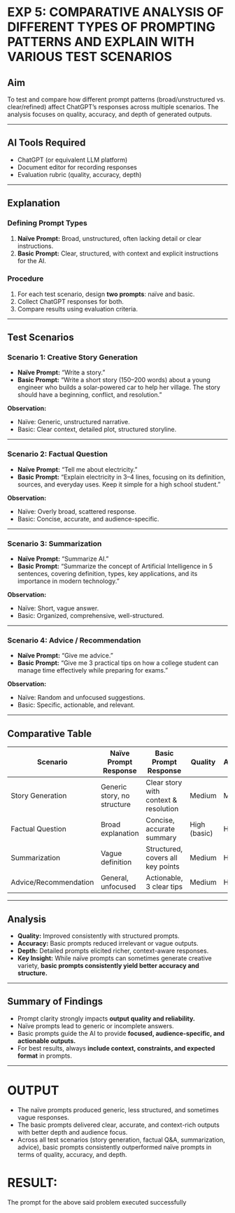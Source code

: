 # EXP 5: COMPARATIVE ANALYSIS OF DIFFERENT TYPES OF PROMPTING PATTERNS AND EXPLAIN WITH VARIOUS TEST SCENARIOS

## Aim

To test and compare how different prompt patterns (broad/unstructured vs. clear/refined) affect ChatGPT’s responses across multiple scenarios. The analysis focuses on quality, accuracy, and depth of generated outputs.

---

## AI Tools Required

* ChatGPT (or equivalent LLM platform)
* Document editor for recording responses
* Evaluation rubric (quality, accuracy, depth)

---

## Explanation

### Defining Prompt Types

1. **Naïve Prompt:** Broad, unstructured, often lacking detail or clear instructions.
2. **Basic Prompt:** Clear, structured, with context and explicit instructions for the AI.

### Procedure

1. For each test scenario, design **two prompts**: naïve and basic.
2. Collect ChatGPT responses for both.
3. Compare results using evaluation criteria.

---

## Test Scenarios

### Scenario 1: Creative Story Generation

* **Naïve Prompt:** “Write a story.”
* **Basic Prompt:** “Write a short story (150–200 words) about a young engineer who builds a solar-powered car to help her village. The story should have a beginning, conflict, and resolution.”

**Observation:**

* Naïve: Generic, unstructured narrative.
* Basic: Clear context, detailed plot, structured storyline.

---

### Scenario 2: Factual Question

* **Naïve Prompt:** “Tell me about electricity.”
* **Basic Prompt:** “Explain electricity in 3–4 lines, focusing on its definition, sources, and everyday uses. Keep it simple for a high school student.”

**Observation:**

* Naïve: Overly broad, scattered response.
* Basic: Concise, accurate, and audience-specific.

---

### Scenario 3: Summarization

* **Naïve Prompt:** “Summarize AI.”
* **Basic Prompt:** “Summarize the concept of Artificial Intelligence in 5 sentences, covering definition, types, key applications, and its importance in modern technology.”

**Observation:**

* Naïve: Short, vague answer.
* Basic: Organized, comprehensive, well-structured.

---

### Scenario 4: Advice / Recommendation

* **Naïve Prompt:** “Give me advice.”
* **Basic Prompt:** “Give me 3 practical tips on how a college student can manage time effectively while preparing for exams.”

**Observation:**

* Naïve: Random and unfocused suggestions.
* Basic: Specific, actionable, and relevant.

---

## Comparative Table

| Scenario              | Naïve Prompt Response       | Basic Prompt Response                 | Quality      | Accuracy | Depth  |
| --------------------- | --------------------------- | ------------------------------------- | ------------ | -------- | ------ |
| Story Generation      | Generic story, no structure | Clear story with context & resolution | Medium       | Medium   | Medium |
| Factual Question      | Broad explanation           | Concise, accurate summary             | High (basic) | High     | High   |
| Summarization         | Vague definition            | Structured, covers all key points     | Medium       | High     | High   |
| Advice/Recommendation | General, unfocused          | Actionable, 3 clear tips              | Medium       | High     | High   |

---

## Analysis

* **Quality:** Improved consistently with structured prompts.
* **Accuracy:** Basic prompts reduced irrelevant or vague outputs.
* **Depth:** Detailed prompts elicited richer, context-aware responses.
* **Key Insight:** While naïve prompts can sometimes generate creative variety, **basic prompts consistently yield better accuracy and structure.**

---

## Summary of Findings

* Prompt clarity strongly impacts **output quality and reliability.**
* Naïve prompts lead to generic or incomplete answers.
* Basic prompts guide the AI to provide **focused, audience-specific, and actionable outputs.**
* For best results, always **include context, constraints, and expected format** in prompts.

---

# OUTPUT

* The naïve prompts produced generic, less structured, and sometimes vague responses.
* The basic prompts delivered clear, accurate, and context-rich outputs with better depth and audience focus.
* Across all test scenarios (story generation, factual Q&A, summarization, advice), basic prompts consistently outperformed naïve prompts in terms of quality, accuracy, and depth.


# RESULT: 

The prompt for the above said problem executed successfully
